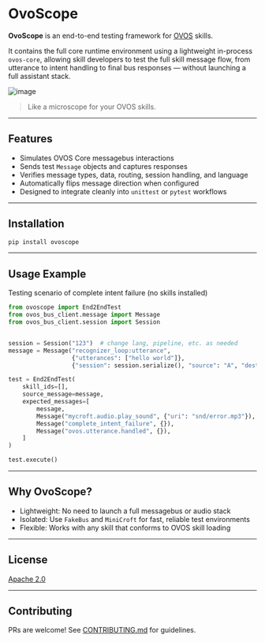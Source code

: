 # OvoScope

**OvoScope** is an end-to-end testing framework for [OVOS](https://openvoiceos.org) skills. 

It contains the full core runtime environment using a lightweight in-process `ovos-core`, allowing skill developers to test the full skill message flow, from utterance to intent handling to final bus responses — without launching a full assistant stack.

![image](https://github.com/user-attachments/assets/10a10ff5-64b7-42fd-86bd-cb6a5db769dd)

> Like a microscope for your OVOS skills.

---

## Features

- Simulates OVOS Core messagebus interactions
- Sends test `Message` objects and captures responses
- Verifies message types, data, routing, session handling, and language
- Automatically flips message direction when configured
- Designed to integrate cleanly into `unittest` or `pytest` workflows

---

## Installation

```bash
pip install ovoscope
````

---

## Usage Example

Testing scenario of complete intent failure (no skills installed)

```python
from ovoscope import End2EndTest
from ovos_bus_client.message import Message
from ovos_bus_client.session import Session


session = Session("123")  # change lang, pipeline, etc. as needed
message = Message("recognizer_loop:utterance",
                  {"utterances": ["hello world"]},
                  {"session": session.serialize(), "source": "A", "destination": "B"})

test = End2EndTest(
    skill_ids=[],
    source_message=message,
    expected_messages=[
        message,
        Message("mycroft.audio.play_sound", {"uri": "snd/error.mp3"}),
        Message("complete_intent_failure", {}),
        Message("ovos.utterance.handled", {}),
    ]
)

test.execute()
```

---

## Why OvoScope?

* Lightweight: No need to launch a full messagebus or audio stack
* Isolated: Use `FakeBus` and `MiniCroft` for fast, reliable test environments
* Flexible: Works with any skill that conforms to OVOS skill loading

---

## License

[Apache 2.0](LICENSE)

---

## Contributing

PRs are welcome! See [CONTRIBUTING.md](CONTRIBUTING.md) for guidelines.
